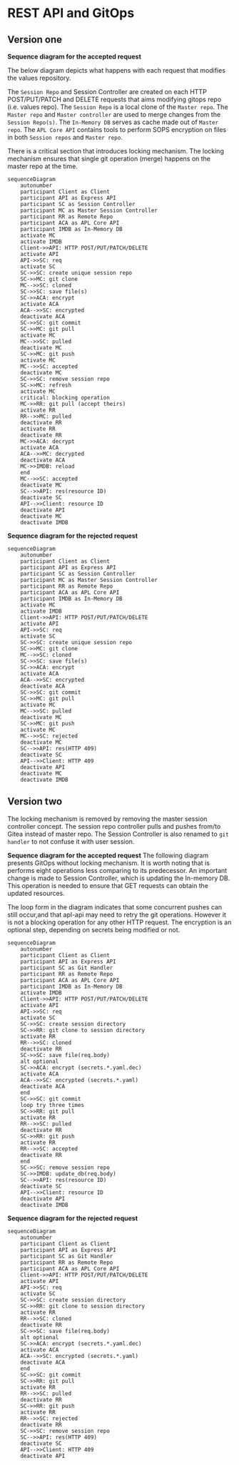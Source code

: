 # REST API and GitOps

## Version one

**Sequence diagram for the accepted request**

The below diagram depicts what happens with each request that modifies the values repository.

The `Session Repo` and Session Controller are created on each HTTP POST/PUT/PATCH and DELETE requests that aims modifying gitops repo (i.e. values repo). The `Session Repo` is a local clone of the `Master repo`. The `Master repo` and `Master controller` are used to merge changes from the `Session Repo(s)`. The `In-Memory DB` serves as cache made out of `Master repo`. The `APL Core API` contains tools to perform SOPS encryption on files in both `Session repos` and `Master repo`.

There is a critical section that introduces locking mechanism. The locking mechanism ensures that single git operation (merge) happens on the master repo at the time.

```mermaid
sequenceDiagram
    autonumber
    participant Client as Client
    participant API as Express API
    participant SC as Session Controller
    participant MC as Master Session Controller
    participant RR as Remote Repo
    participant ACA as APL Core API
    participant IMDB as In-Memory DB
    activate MC
    activate IMDB
    Client->>API: HTTP POST/PUT/PATCH/DELETE
    activate API
    API->>SC: req
    activate SC
    SC->>SC: create unique session repo
    SC->>MC: git clone
    MC-->>SC: cloned
    SC->>SC: save file(s)
    SC->>ACA: encrypt
    activate ACA
    ACA-->>SC: encrypted
    deactivate ACA
    SC->>SC: git commit
    SC->>MC: git pull
    activate MC
    MC-->>SC: pulled
    deactivate MC
    SC->>MC: git push
    activate MC
    MC-->>SC: accepted
    deactivate MC
    SC->>SC: remove session repo
    SC->>MC: refresh
    activate MC
    critical: blocking operation
    MC->>RR: git pull (accept theirs)
    activate RR
    RR-->>MC: pulled
    deactivate RR
    activate RR
    deactivate RR
    MC->>ACA: decrypt
    activate ACA
    ACA-->>MC: decrypted
    deactivate ACA
    MC->>IMDB: reload
    end
    MC-->>SC: accepted
    deactivate MC
    SC-->>API: res(resource ID)
    deactivate SC
    API-->>Client: resource ID
    deactivate API
    deactivate MC
    deactivate IMDB
```

**Sequence diagram for the rejected request**

```mermaid
sequenceDiagram
    autonumber
    participant Client as Client
    participant API as Express API
    participant SC as Session Controller
    participant MC as Master Session Controller
    participant RR as Remote Repo
    participant ACA as APL Core API
    participant IMDB as In-Memory DB
    activate MC
    activate IMDB
    Client->>API: HTTP POST/PUT/PATCH/DELETE
    activate API
    API->>SC: req
    activate SC
    SC->>SC: create unique session repo
    SC->>MC: git clone
    MC-->>SC: cloned
    SC->>SC: save file(s)
    SC->>ACA: encrypt
    activate ACA
    ACA-->>SC: encrypted
    deactivate ACA
    SC->>SC: git commit
    SC->>MC: git pull
    activate MC
    MC-->>SC: pulled
    deactivate MC
    SC->>MC: git push
    activate MC
    MC-->>SC: rejected
    deactivate MC
    SC-->>API: res(HTTP 409)
    deactivate SC
    API-->>Client: HTTP 409
    deactivate API
    deactivate MC
    deactivate IMDB
```

## Version two

The locking mechanism is removed by removing the master session controller concept. The session repo controller pulls and pushes from/to Gitea instead of master repo. The Session Controller is also renamed to `git handler` to not confuse it with user session.

**Sequence diagram for the accepted request**
The following diagram presents GitOps without locking mechanism. It is worth noting that is performs eight operations less comparing to its predecessor.
An important change is made to Session Controller, which is updating the In-memory DB. This operation is needed to ensure that GET requests can obtain the updated resources.

The loop form in the diagram indicates that some concurrent pushes can still occur,and that apl-api may need to retry the git operations. However it is not a blocking operation for any other HTTP request.
The encryption is an optional step, depending on secrets being modified or not.

```mermaid
sequenceDiagram
    autonumber
    participant Client as Client
    participant API as Express API
    participant SC as Git Handler
    participant RR as Remote Repo
    participant ACA as APL Core API
    participant IMDB as In-Memory DB
    activate IMDB
    Client->>API: HTTP POST/PUT/PATCH/DELETE
    activate API
    API->>SC: req
    activate SC
    SC->>SC: create session directory
    SC->>RR: git clone to session directory
    activate RR
    RR-->>SC: cloned
    deactivate RR
    SC->>SC: save file(req.body)
    alt optional
    SC->>ACA: encrypt (secrets.*.yaml.dec)
    activate ACA
    ACA-->>SC: encrypted (secrets.*.yaml)
    deactivate ACA
    end
    SC->>SC: git commit
    loop try three times
    SC->>RR: git pull
    activate RR
    RR-->>SC: pulled
    deactivate RR
    SC->>RR: git push
    activate RR
    RR-->>SC: accepted
    deactivate RR
    end
    SC->>SC: remove session repo
    SC->>IMDB: update_db(req.body)
    SC-->>API: res(resource ID)
    deactivate SC
    API-->>Client: resource ID
    deactivate API
    deactivate IMDB
```

**Sequence diagram for the rejected request**

```mermaid
sequenceDiagram
    autonumber
    participant Client as Client
    participant API as Express API
    participant SC as Git Handler
    participant RR as Remote Repo
    participant ACA as APL Core API
    Client->>API: HTTP POST/PUT/PATCH/DELETE
    activate API
    API->>SC: req
    activate SC
    SC->>SC: create session directory
    SC->>RR: git clone to session directory
    activate RR
    RR-->>SC: cloned
    deactivate RR
    SC->>SC: save file(req.body)
    alt optional
    SC->>ACA: encrypt (secrets.*.yaml.dec)
    activate ACA
    ACA-->>SC: encrypted (secrets.*.yaml)
    deactivate ACA
    end
    SC->>SC: git commit
    SC->>RR: git pull
    activate RR
    RR-->>SC: pulled
    deactivate RR
    SC->>RR: git push
    activate RR
    RR-->>SC: rejected
    deactivate RR
    SC->>SC: remove session repo
    SC-->>API: res(HTTP 409)
    deactivate SC
    API-->>Client: HTTP 409
    deactivate API
```
